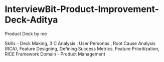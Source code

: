 # InterviewBit-Product-Improvement-Deck-Aditya
Product Deck by me

Skills - Deck Making, 3 C Analysis , User Personas , Root Cause Analysis (RCA), Feature Designing, Defining Success Metrics, Feature Prioritization, RICE Framework Domain - Product Management

